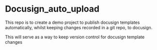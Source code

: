# Docusign_auto_upload

This repo is to create a demo project to publish docusign templates automatically, whilst keeping changes recorded in a git repo, to docusign.

This will serve as a way to keep version control for docusign template changes